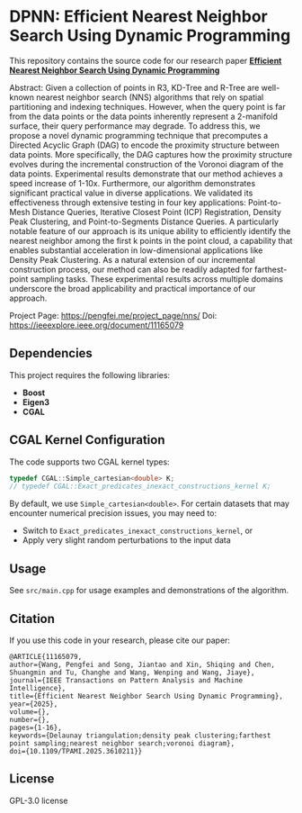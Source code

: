 # DPNN: **Efficient Nearest Neighbor Search Using Dynamic Programming**

This repository contains the source code for our research paper **[Efficient Nearest Neighbor Search Using Dynamic Programming](https://pengfei.me/project_page/nns/)**

Abstract: Given a collection of points in R3, KD-Tree and R-Tree are well-known nearest neighbor search (NNS) algorithms that rely on spatial partitioning and indexing techniques. However, when the query point is far from the data points or the data points inherently represent a 2-manifold surface, their query performance may degrade. To address this, we propose a novel dynamic programming technique that precomputes a Directed Acyclic Graph (DAG) to encode the proximity structure between data points. More specifically, the DAG captures how the proximity structure evolves during the incremental construction of the Voronoi diagram of the data points. Experimental results demonstrate that our method achieves a speed increase of 1-10x. Furthermore, our algorithm demonstrates significant practical value in diverse applications. We validated its effectiveness through extensive testing in four key applications: Point-to-Mesh Distance Queries, Iterative Closest Point (ICP) Registration, Density Peak Clustering, and Point-to-Segments Distance Queries. A particularly notable feature of our approach is its unique ability to efficiently identify the nearest neighbor among the first k points in the point cloud, a capability that enables substantial acceleration in low-dimensional applications like Density Peak Clustering. As a natural extension of our incremental construction process, our method can also be readily adapted for farthest-point sampling tasks. These experimental results across multiple domains underscore the broad applicability and practical importance of our approach.

Project Page: https://pengfei.me/project_page/nns/
Doi: https://ieeexplore.ieee.org/document/11165079
## Dependencies

This project requires the following libraries:

- **Boost**
- **Eigen3**
- **CGAL**

## CGAL Kernel Configuration

The code supports two CGAL kernel types:

```cpp
typedef CGAL::Simple_cartesian<double> K;
// typedef CGAL::Exact_predicates_inexact_constructions_kernel K;
```

By default, we use `Simple_cartesian<double>`. For certain datasets that may encounter numerical precision issues, you may need to:
- Switch to `Exact_predicates_inexact_constructions_kernel`, or
- Apply very slight random perturbations to the input data

## Usage

See `src/main.cpp` for usage examples and demonstrations of the algorithm.

## Citation

If you use this code in your research, please cite our paper:

```
@ARTICLE{11165079,
author={Wang, Pengfei and Song, Jiantao and Xin, Shiqing and Chen, Shuangmin and Tu, Changhe and Wang, Wenping and Wang, Jiaye},
journal={IEEE Transactions on Pattern Analysis and Machine Intelligence},
title={Efficient Nearest Neighbor Search Using Dynamic Programming},
year={2025},
volume={},
number={},
pages={1-16},
keywords={Delaunay triangulation;density peak clustering;farthest point sampling;nearest neighbor search;voronoi diagram},
doi={10.1109/TPAMI.2025.3610211}}
```

## License

GPL-3.0 license